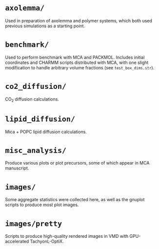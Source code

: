 # `axolemma/`

Used in preparation of axolemma and polymer systems, which both used previous simulations as a starting point.

# `benchmark/`

Used to perform benchmark with MCA and PACKMOL. Includes initial coordinates and CHARMM scripts distributed with MCA, with one slight modification to handle arbitrary volume fractions (see `test_box_dims.str`).

# `co2_diffusion/`

CO<sub>2</sub> diffusion calculations.

# `lipid_diffusion/`

Mica + POPC lipid diffusion calculations.

# `misc_analysis/`

Produce various plots or plot precursors, some of which appear in MCA manuscript.

# `images/`

Some aggregate statistics were collected here, as well as the gnuplot scripts to produce most plot images.

# `images/pretty`

Scripts to produce high-quality rendered images in VMD with GPU-accelerated TachyonL-OptiX.
